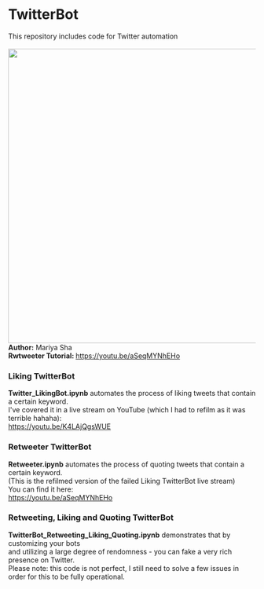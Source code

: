 # TwitterBot
This repository includes code for Twitter automation
<br>
<br>
<img src="https://user-images.githubusercontent.com/32107652/208702543-4b63e79a-057d-4a1c-8937-ead20fb9e56b.png" width="600">
<br>
<b> Author:</b> Mariya Sha
<br>
<b> Rwtweeter Tutorial: </b> https://youtu.be/aSeqMYNhEHo
<br>
### Liking TwitterBot
<b>Twitter_LikingBot.ipynb</b> automates the process of liking tweets that contain a certain keyword.
<br>
I've covered it in a live stream on YouTube (which I had to refilm as it was terrible hahaha):
<br>
https://youtu.be/K4LAjQgsWUE
<br>
### Retweeter TwitterBot
<b>Retweeter.ipynb</b> automates the process of quoting tweets that contain a certain keyword.
<br>
(This is the refilmed version of the failed Liking TwitterBot live stream)
<br>
You can find it here: 
<br>
https://youtu.be/aSeqMYNhEHo
<br>
### Retweeting, Liking and Quoting TwitterBot
<b>TwitterBot_Retweeting_Liking_Quoting.ipynb</b> demonstrates that by customizing your bots
<br>
and utilizing a large degree of rendomness - you can fake a very rich presence on Twitter.
<br>
Please note: this code is not perfect, I still need to solve a few issues in order for this to be fully operational.

